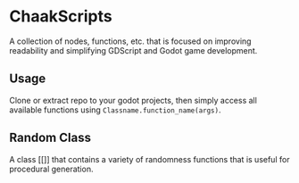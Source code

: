 # ChaakScripts
A collection of nodes, functions, etc. that is focused on improving readability and simplifying GDScript and Godot game development.

## Usage
Clone or extract repo to your godot projects, then simply access all available functions using ``Classname.function_name(args)``.

## Random Class
A class [[]] that contains a variety of randomness functions that is useful for procedural generation.
